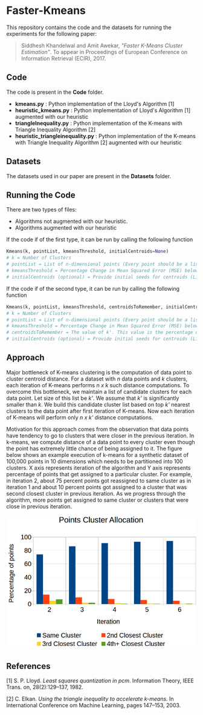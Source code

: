 # Faster-Kmeans

This repository contains the code and the datasets for running the experiments for the following paper:

>Siddhesh Khandelwal and Amit Awekar, *"Faster K-Means Cluster Estimation"*. To appear in Proceedings of European
Conference on Information Retrieval (ECIR), 2017.

## Code

The code is present in the **Code** folder.
* **kmeans.py** : Python implementation of the Lloyd's Algorithm [1]
* **heuristic_kmeans.py** : Python implementation of Lloyd's Algorithm [1] augmented with our heuristic
* **triangleInequality.py** : Python implementation of the K-means with Triangle Inequality Algorithm [2]
* **heuristic_triangleinequality.py** : Python implementation of the K-means with Triangle Inequality Algorithm [2] augmented with our heuristic

## Datasets

The datasets used in our paper are present in the **Datasets** folder.

## Running the Code

There are two types of files:
* Algorithms not augmented with our heuristic.
* Algorithms augmented with our heuristic

If the code if of the first type, it can be run by calling the following function
```python
Kmeans(k, pointList, kmeansThreshold, initialCentroids=None)
# k = Number of Clusters
# pointList = List of n-dimensional points (Every point should be a list)
# kmeansThreshold = Percentage Change in Mean Squared Error (MSE) below which the algorithm should stop. Used as a stopping criteria
# initialCentroids (optional) = Provide initial seeds for centroids (List of points)
```

If the code if of the second type, it can be run by calling the following function
```python
Kmeans(k, pointList, kmeansThreshold, centroidsToRemember, initialCentroids=None)
# k = Number of Clusters
# pointList = List of n-dimensional points (Every point should be a list)
# kmeansThreshold = Percentage Change in Mean Squared Error (MSE) below which the algorithm should stop. Used as a stopping criteria
# centroidsToRemember = The value of k'. This value is the percentage of k to be used as the Candidate Cluster List (CCL)
# initialCentroids (optional) = Provide initial seeds for centroids (List of points)
```

## Approach

Major bottleneck of K-means clustering is the computation of data point to cluster centroid distance. For a dataset with *n* data points and *k* clusters, each iteration of K-means performs *n x k* such distance computations. To overcome this bottleneck, we maintain a list of candidate clusters for each data point. Let size of this list be *k'*. We assume that *k'* is significantly smaller than *k*. We build this candidate cluster list based on top *k'* nearest clusters to the data point after first iteration of K-means. Now each iteration of K-means will perform only *n x k'* distance computations.

Motivation for this approach comes from the observation that data points have tendency to go to clusters that were closer in the previous iteration. In k-means, we compute distance of a data point to every cluster even though the point has extremely little chance of being assigned to it. The figure below shows an example execution of k-means for a synthetic dataset of 100,000 points in 10 dimensions which needs to be partitioned into 100 clusters. X axis represents iteration of the algorithm and Y axis represents percentage of points that get assigned to a particular cluster. For example, in iteration 2, about 75 percent points got reassigned to same cluster as in iteration 1 and about 10 percent points got assigned to a cluster that was second closest cluster in previous iteration. As we progress through the algorithm, more points get assigned to same cluster or clusters that were close in previous iteration. 

![alt text](Images/table.png "Point Distribution per Iteration")

## References
[1] S. P. Lloyd. *Least squares quantization in pcm*. Information Theory, IEEE Trans. on, 28(2):129–137, 1982.

[2] C. Elkan. *Using the triangle inequality to accelerate k-means*. In International Conference om Machine Learning, pages 147–153, 2003.
